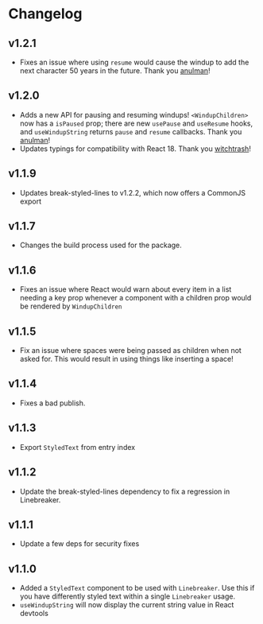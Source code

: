 # Changelog

## v1.2.1

- Fixes an issue where using `resume` would cause the windup to add the next
  character 50 years in the future. Thank you
  [anulman](https://github.com/anulman)!

## v1.2.0

- Adds a new API for pausing and resuming windups! `<WindupChildren>` now has a
  `isPaused` prop; there are new `usePause` and `useResume` hooks, and
  `useWindupString` returns `pause` and `resume` callbacks. Thank you
  [anulman](https://github.com/anulman)!
- Updates typings for compatibility with React 18. Thank you
  [witchtrash](https://github.com/witchtrash)!

## v1.1.9

- Updates break-styled-lines to v1.2.2, which now offers a CommonJS export

## v1.1.7

- Changes the build process used for the package.

## v1.1.6

- Fixes an issue where React would warn about every item in a list needing a key
  prop whenever a component with a children prop would be rendered by
  `WindupChildren`

## v1.1.5

- Fix an issue where spaces were being passed as children when not asked for.
  This would result in using things like <Pause> inserting a space!

## v1.1.4

- Fixes a bad publish.

## v1.1.3

- Export `StyledText` from entry index

## v1.1.2

- Update the break-styled-lines dependency to fix a regression in Linebreaker.

## v1.1.1

- Update a few deps for security fixes

## v1.1.0

- Added a `StyledText` component to be used with `Linebreaker`. Use this if you
  have differently styled text within a single `Linebreaker` usage.
- `useWindupString` will now display the current string value in React devtools
